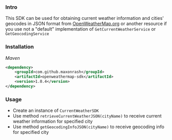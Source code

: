 ### Intro

This SDK can be used for obtaining current weather information and cities' geocodes in JSON format from <a href="https://openweathermap.org/">OpenWeatherMap.org</a> or another resource if you use not a "default" implementation of `GetCurrentWeatherService` or `GetGeocodingService`

### Installation

*Maven*

```xml
<dependency>
    <groupId>com.github.maxonrash</groupId>
    <artifactId>openweathermap-sdk</artifactId>
    <version>1.0.4</version>
</dependency>
```

### Usage

- Create an instance of `CurrentWeatherSDK`  
- Use method `retrieveCurrentWeatherJSON(cityName)` to receive current weather information for specified city  
- Use method `getGeocodingInfoJSON(cityName)` to receive geocoding info for specified city